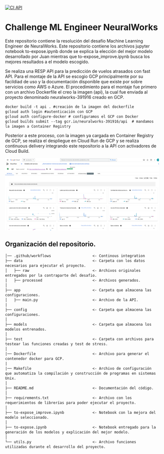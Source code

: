 [![CI API](https://github.com/FelipeAriasT/Challenge_ML_Engineer_NeuralWorks/actions/workflows/cml.yml/badge.svg)](https://github.com/FelipeAriasT/Challenge_ML_Engineer_NeuralWorks/actions/workflows/cml.yml)

# Challenge ML Engineer NeuralWorks


Este repositorio contiene la resolución del desafío Machine Learning Engineer de NeuralWorks. Este repositorio contiene los archivos jupyter notebook to-expose.ipynb donde se explica la elección del mejor modelo desarrollado por Juan mientras que to-expose_improve.ipynb busca los mejores resultados a el modelo escogido.

Se realiza una RESP API para la predicción de vuelos atrasados con fast API. Para el montaje de la API se escogio GCP principalmente por su facildiad de uso y la documentación disponible que existe por sobre servicios como AWS o Azure. El procedimiento para el montaje fue primero con un archivo Dockerfile el creo la imagen (api), la cual fue enviada al proyecto denominado neuralworks-391916 creado en GCP. 

```
docker build -t api . #creación de la imagen del dockerfile
gcloud auth login #autenticación con GCP
gcloud auth configure-docker # configuramos el GCP con Docker
gcloud builds submit --tag gcr.io/neuralworks-391916/api  # mandamos la imagen a Container Registry
```
Posterior a este proceso, con la imagen ya cargada en Container Registry de GCP, se realiza el despliegue en Cloud Run de GCP y se realiza continuous delivery integrando este repositorio a la API con activadores de Cloud Build.

![Logo de GitHub](images/API_GCP.png)

Organización del repositorio.
------------
    │── .github/workflows                   <- Continous integration
    ├── data                                <- Carpeta con los datos necesarios para ejecutar el proyecto.
    │   ├── raw                             <- Archivos originales entregados por la contraparte del desafio.
    |   ├── processed                       <- Archivos generados.
    │
    ├── app                                 <- Carpeta que almacena las configuraciones.
    │   ├── main.py                         <- Archivo de la API.
    |
    ├── config                              <- Carpeta que almacena las configuraciones.
    │
    ├── models                              <- Carpeta que almacena los modelos entrenados.
    │
    ├── test                                <- Carpeta con archivos para testear las funciones creadas y test de stress.
    │
    |── Dockerfile                          <- Archivo para generar el contenedor docker para GCP.
    |
    |── Makefile                            <- Archivo de configuración que automatiza la compilación y construcción de programas en sistemas Unix.
    │
    ├── README.md                           <- Documentación del código.
    │
    ├── requirements.txt                    <- Archivo con los requerimientos de librerías para poder ejecutar el proyecto.
    │
    ├── to-expose_improve.ipynb             <- Notebook con la mejora del modelo seleccionado.
    │
    ├── to-expose.ipynb                     <- Notebook entregado para la generación de los modelos y explicación del mejor modelo.
    │
    └── utils.py                            <- Archivo funciones utilizadas durante el desarrollo del proyecto.


